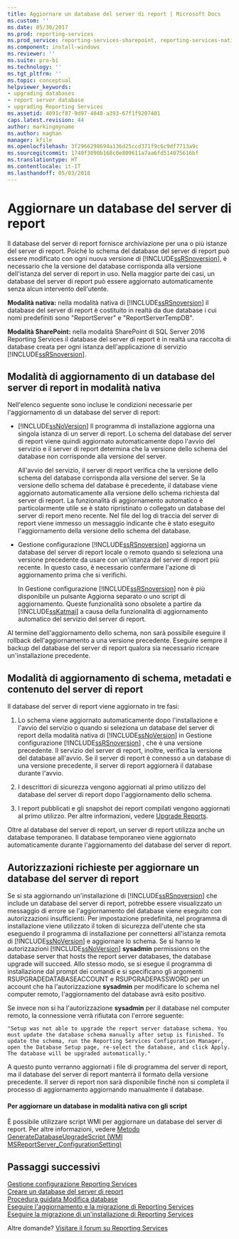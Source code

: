 ```yaml
---
title: Aggiornare un database del server di report | Microsoft Docs
ms.custom: ''
ms.date: 05/30/2017
ms.prod: reporting-services
ms.prod_service: reporting-services-sharepoint, reporting-services-native
ms.component: install-windows
ms.reviewer: ''
ms.suite: pro-bi
ms.technology: ''
ms.tgt_pltfrm: ''
ms.topic: conceptual
helpviewer_keywords:
- upgrading databases
- report server database
- upgrading Reporting Services
ms.assetid: 4091cf87-9d97-4048-a393-67f1f9207401
caps.latest.revision: 44
author: markingmyname
ms.author: maghan
manager: kfile
ms.openlocfilehash: 3f2966298694a136d25ccd371f9c6c9df7713a9c
ms.sourcegitcommit: 1740f3090b168c0e809611a7aa6fd514075616bf
ms.translationtype: HT
ms.contentlocale: it-IT
ms.lasthandoff: 05/03/2018
---
```

# <a name="upgrade-a-report-server-database"></a>Aggiornare un database del server di report

Il database del server di report fornisce archiviazione per una o più istanze del server di report. Poiché lo schema del database del server di report può essere modificato con ogni nuova versione di [!INCLUDE[ssRSnoversion](../../includes/ssrsnoversion-md.md)], è necessario che la versione del database corrisponda alla versione dell'istanza del server di report in uso. Nella maggior parte dei casi, un database del server di report può essere aggiornato automaticamente senza alcun intervento dell'utente.  
  
 **Modalità nativa:** nella modalità nativa di [!INCLUDE[ssRSnoversion](../../includes/ssrsnoversion-md.md)] il database del server di report è costituito in realtà da due database i cui nomi predefiniti sono "ReportServer" e "ReportServerTempDB".  
  
 **Modalità SharePoint:** nella modalità SharePoint di SQL Server 2016 Reporting Services il database del server di report è in realtà una raccolta di database creata per ogni istanza dell'applicazione di servizio [!INCLUDE[ssRSnoversion](../../includes/ssrsnoversion-md.md)].  

## <a name="ways-to-upgrade-a-native-mode-report-server-database"></a>Modalità di aggiornamento di un database del server di report in modalità nativa

 Nell'elenco seguente sono incluse le condizioni necessarie per l'aggiornamento di un database del server di report:  
  
-   [!INCLUDE[ssNoVersion](../../includes/ssnoversion-md.md)] Il programma di installazione aggiorna una singola istanza di un server di report. Lo schema del database del server di report viene quindi aggiornato automaticamente dopo l'avvio del servizio e il server di report determina che la versione dello schema del database non corrisponde alla versione del server.  
  
     All'avvio del servizio, il server di report verifica che la versione dello schema del database corrisponda alla versione del server. Se la versione dello schema del database è precedente, il database viene aggiornato automaticamente alla versione dello schema richiesta dal server di report. La funzionalità di aggiornamento automatico è particolarmente utile se è stato ripristinato o collegato un database del server di report meno recente. Nel file del log di traccia del server di report viene immesso un messaggio indicante che è stato eseguito l'aggiornamento della versione dello schema del database.  
  
-   Gestione configurazione [!INCLUDE[ssRSnoversion](../../includes/ssrsnoversion-md.md)] aggiorna un database del server di report locale o remoto quando si seleziona una versione precedente da usare con un'istanza del server di report più recente. In questo caso, è necessario confermare l'azione di aggiornamento prima che si verifichi.  
  
     In Gestione configurazione [!INCLUDE[ssRSnoversion](../../includes/ssrsnoversion-md.md)] non è più disponibile un pulsante Aggiorna separato o uno script di aggiornamento. Queste funzionalità sono obsolete a partire da [!INCLUDE[ssKatmai](../../includes/sskatmai-md.md)] a causa della funzionalità di aggiornamento automatico del servizio del server di report.  
  
 Al termine dell'aggiornamento dello schema, non sarà possibile eseguire il rollback dell'aggiornamento a una versione precedente. Eseguire sempre il backup del database del server di report qualora sia necessario ricreare un'installazione precedente.  
  
## <a name="how-the-schema-metadata-and-report-server-content-is-updated"></a>Modalità di aggiornamento di schema, metadati e contenuto del server di report  
 Il database del server di report viene aggiornato in tre fasi:  
  
1.  Lo schema viene aggiornato automaticamente dopo l'installazione e l'avvio del servizio o quando si seleziona un database del server di report della modalità nativa di [!INCLUDE[ssNoVersion](../../includes/ssnoversion-md.md)] in Gestione configurazione [!INCLUDE[ssRSnoversion](../../includes/ssrsnoversion-md.md)] , che è una versione precedente. Il servizio del server di report, inoltre, verifica la versione del database all'avvio. Se il server di report è connesso a un database di una versione precedente, il server di report aggiornerà il database durante l'avvio.  
  
2.  I descrittori di sicurezza vengono aggiornati al primo utilizzo del database del server di report dopo l'aggiornamento dello schema.  
  
3.  I report pubblicati e gli snapshot dei report compilati vengono aggiornati al primo utilizzo. Per altre informazioni, vedere [Upgrade Reports](../../reporting-services/install-windows/upgrade-reports.md).  
  
 Oltre al database del server di report, un server di report utilizza anche un database temporaneo. Il database temporaneo viene aggiornato automaticamente durante l'aggiornamento del database del server di report.  
  
## <a name="permissions-required-to-upgrade-a-report-server-database"></a>Autorizzazioni richieste per aggiornare un database del server di report  
 Se si sta aggiornando un'installazione di [!INCLUDE[ssRSnoversion](../../includes/ssrsnoversion-md.md)] che include un database del server di report, potrebbe essere visualizzato un messaggio di errore se l'aggiornamento del database viene eseguito con autorizzazioni insufficienti. Per impostazione predefinita, nel programma di installazione viene utilizzato il token di sicurezza dell'utente che sta eseguendo il programma di installazione per connettersi all'istanza remota di [!INCLUDE[ssNoVersion](../../includes/ssnoversion-md.md)] e aggiornare lo schema. Se si hanno le autorizzazioni [!INCLUDE[ssNoVersion](../../includes/ssnoversion-md.md)] **sysadmin** permissions on the database server that hosts the report server databases, the database upgrade will succeed. Allo stesso modo, se si esegue il programma di installazione dal prompt dei comandi e si specificano gli argomenti RSUPGRADEDATABASEACCOUNT e RSUPGRADEPASSWORD per un account che ha l'autorizzazione **sysadmin** per modificare lo schema nel computer remoto, l'aggiornamento del database avrà esito positivo.  
  
 Se invece non si ha l'autorizzazione **sysadmin** per il database nel computer remoto, la connessione verrà rifiutata con l'errore seguente:  
  
 `"Setup was not able to upgrade the report server database schema. You must update the database schema manually after setup is finished. To update the schema, run the Reporting Services Configuration Manager, open the Database Setup page, re-select the database, and click Apply. The database will be upgraded automatically."`  
  
 A questo punto verranno aggiornati i file di programma del server di report, ma il database del server di report manterrà il formato della versione precedente. Il server di report non sarà disponibile finché non si completa il processo di aggiornamento aggiornando manualmente il database.  
  
#### <a name="to-upgrade-a-native-mode-database-with-scripts"></a>Per aggiornare un database in modalità nativa con gli script  
 È possibile utilizzare script WMI per aggiornare un database del server di report. Per altre informazioni, vedere [Metodo GenerateDatabaseUpgradeScript &#40;WMI MSReportServer_ConfigurationSetting&#41;](../../reporting-services/wmi-provider-library-reference/configurationsetting-method-generatedatabaseupgradescript.md)  
  
## <a name="next-steps"></a>Passaggi successivi

[Gestione configurazione Reporting Services](../../reporting-services/install-windows/reporting-services-configuration-manager-native-mode.md)   
[Creare un database del server di report](../../reporting-services/install-windows/ssrs-report-server-create-a-report-server-database.md)   
[Procedura guidata Modifica database](http://msdn.microsoft.com/library/1a2e8d18-5997-482f-a9c1-87d99f7407b8)   
[Eseguire l'aggiornamento e la migrazione di Reporting Services](../../reporting-services/install-windows/upgrade-and-migrate-reporting-services.md)   
[Eseguire la migrazione di un'installazione di Reporting Services](../../reporting-services/install-windows/migrate-a-reporting-services-installation-native-mode.md)  

Altre domande? [Visitare il forum su Reporting Services](http://go.microsoft.com/fwlink/?LinkId=620231)
